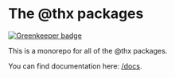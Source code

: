 # The @thx packages

[![Greenkeeper badge](https://badges.greenkeeper.io/thr-consulting/thr-addons.svg)](https://greenkeeper.io/)

This is a monorepo for all of the @thx packages.

You can find documentation here: [/docs](/docs).
